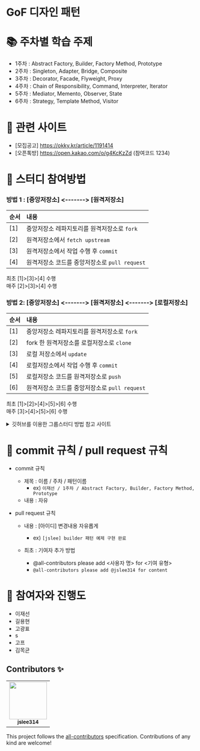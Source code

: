 # GoF 디자인 패턴


# :books: 주차별 학습 주제

- 1주차 : Abstract Factory, Builder, Factory Method, Prototype
- 2주차 : Singleton, Adapter, Bridge, Composite
- 3주차 : Decorator, Facade, Flyweight, Proxy
- 4주차 : Chain of Responsibility, Command, Interpreter, Iterator
- 5주차 : Mediator, Memento, Observer, State
- 6주차 : Strategy, Template Method, Visitor


# :pushpin: 관련 사이트
- [모집공고] https://okky.kr/article/1191414
- [오픈톡방] https://open.kakao.com/o/g4KcKzZd (참여코드 1234)


# :dart: 스터디 참여방법
### 방법 1 : [중앙저장소] <-------> [원격저장소]  
|순서|내용|
|---|:-----------------------------------|
|[1]| 중앙저장소 레파지토리를 원격저장소로 `fork`|  
|[2]| 원격저장소에서 `fetch upstream`|  
|[3]| 원격저장소에서 작업 수행 후 `commit`|  
|[4]| 원격저장소 코드를 중앙저장소로 `pull request`|  

최초 [1]>[3]>[4] 수행  
매주 [2]>[3]>[4] 수행  


### 방법 2: [중앙저장소] <-------> [원격저장소] <-------> [로컬저장소]  
|순서|내용|
|---|:-----------------------------------|
|[1]| 중앙저장소 레파지토리를 원격저장소로 `fork`|  
|[2]| fork 한 원격저장소를 로컬저장소로 `clone`|  
|[3]| 로컬 저장소에서 `update`|  
|[4]| 로컬저장소에서 작업 수행 후 `commit`|  
|[5]| 로컬저장소 코드를 원격저장소로 `push`|  
|[6]| 원격저장소 코드를 중앙저장소로 `pull request`|  

최초 [1]>[2]>[4]>[5]>[6] 수행  
매주 [3]>[4]>[5]>[6] 수행  

<details>
<summary>깃허브를 이용한 그룹스터디 방법 참고 사이트</summary>
<div markdown="1">
  
- 깃허브 Forking Workflow 원리 (https://gmlwjd9405.github.io/2017/10/28/how-to-collaborate-on-GitHub-2.html)   
- 깃허브 Forking Workflow로 스터디 하는 방법 실습 (https://waytocse.tistory.com/59)   
- 깃버브 Forking Workflow 스터디 사례 (https://github.com/ellynhan/challenge100-codingtest-study)   
- 깃허브 마크다운(readme) 작성법 (https://gist.github.com/ihoneymon/652be052a0727ad59601)   
  
</div>
</details>
  
  
# :couple: commit 규칙 / pull request 규칙
- commit 규칙
  - 제목 : 이름 / 주차 / 패턴이름 
    - ex) `이재선 / 1주차 / Abstract Factory, Builder, Factory Method, Prototype`
  - 내용 : 자유 
   

- pull request 규칙
  - 내용 : [아이디] 변경내용 자유롭게
    - ex) `[jslee] builder 패턴 예제 구현 완료`
 
  - 최초 : 기여자 추가 방법 
    - @all-contributors please add <사용자 명> for <기여 유형>
    - `@all-contributors please add @jslee314 for content`
   
 
# :couple: 참여자와 진행도 
- 이재선
- 길용현
- 고광표
- s
- 고프
- 김목균




## Contributors ✨
<!-- ALL-CONTRIBUTORS-LIST:START - Do not remove or modify this section -->
<!-- prettier-ignore-start -->
<!-- markdownlint-disable -->
<table>
  <tr>
    <td align="center"><a href="https://jade314.tistory.com/"><img src="https://avatars.githubusercontent.com/u/40026846?v=4" width="100px;" alt=""/><br /><sub><b>jslee314</b></sub></a></td>
  </tr>
</table>

<!-- markdownlint-restore -->
<!-- prettier-ignore-end -->

<!-- ALL-CONTRIBUTORS-LIST:END -->

This project follows the [all-contributors](https://allcontributors.org) specification.
Contributions of any kind are welcome!












